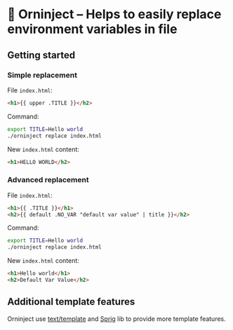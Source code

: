 # 💉 Orninject – Helps to easily replace environment variables in file

## Getting started

### Simple replacement

File `index.html`:

```html
<h1>{{ upper .TITLE }}</h2>
```

Command:

```bash
export TITLE=Hello world
./orninject replace index.html
```

New `index.html` content:

```html
<h1>HELLO WORLD</h2>
```

### Advanced replacement

File `index.html`:

```html
<h1>{{ .TITLE }}</h1>
<h2>{{ default .NO_VAR "default var value" | title }}</h2>
```

Command:

```bash
export TITLE=Hello world
./orninject replace index.html
```

New `index.html` content:

```html
<h1>Hello world</h1>
<h2>Default Var Value</h2>
```

## Additional template features

Orninject use [text/template](https://golang.org/pkg/text/template/) and [Sprig](http://masterminds.github.io/sprig/) lib to provide more template features.
